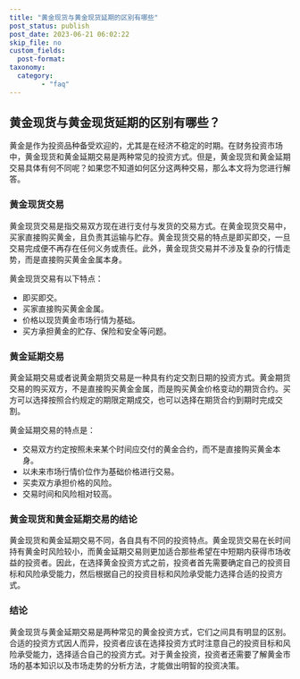 ```yaml
---
title: "黄金现货与黄金现货延期的区别有哪些"
post_status: publish
post_date: 2023-06-21 06:02:22
skip_file: no
custom_fields: 
  post-format: 
taxonomy:
  category:
        - "faq"
---
```


## 黄金现货与黄金现货延期的区别有哪些？

黄金是作为投资品种备受欢迎的，尤其是在经济不稳定的时期。在财务投资市场中，黄金现货和黄金延期交易是两种常见的投资方式。但是，黄金现货和黄金延期交易具体有何不同呢？如果您不知道如何区分这两种交易，那么本文将为您进行解答。

### 黄金现货交易

黄金现货交易是指交易双方现在进行支付与发货的交易方式。在黄金现货交易中，买家直接购买黄金，且负责其运输与贮存。黄金现货交易的特点是即买即交，一旦交易完成便不再存在任何义务或责任。此外，黄金现货交易并不涉及复杂的行情走势，而是直接购买黄金金属本身。

黄金现货交易有以下特点：

- 即买即交。
- 买家直接购买黄金金属。
- 价格以现货黄金市场行情为基础。
- 买方承担黄金的贮存、保险和安全等问题。

### 黄金延期交易

黄金延期交易或者说黄金期货交易是一种具有约定交割日期的投资方式。黄金期货交易的购买双方，不是直接购买黄金金属，而是购买黄金价格变动的期货合约。买方可以选择按照合约规定的期限定期成交，也可以选择在期货合约到期时完成交割。

黄金延期交易的特点是：

- 交易双方约定按照未来某个时间应交付的黄金合约，而不是直接购买黄金本身。
- 以未来市场行情价位作为基础价格进行交易。
- 买卖双方承担价格的风险。
- 交易时间和风险相对较高。

### 黄金现货和黄金延期交易的结论

黄金现货和黄金延期交易不同，各自具有不同的投资特点。黄金现货交易在长时间持有黄金时风险较小，而黄金延期交易则更加适合那些希望在中短期内获得市场收益的投资者。因此，在选择黄金投资方式之前，投资者首先需要确定自己的投资目标和风险承受能力，然后根据自己的投资目标和风险承受能力选择合适的投资方式。

### 结论

黄金现货与黄金延期交易是两种常见的黄金投资方式，它们之间具有明显的区别。合适的投资方式因人而异，投资者应该在选择投资方式时注意自己的投资目标和风险承受能力，选择适合自己的投资方式。对于黄金投资，投资者还需要了解黄金市场的基本知识以及市场走势的分析方法，才能做出明智的投资决策。
